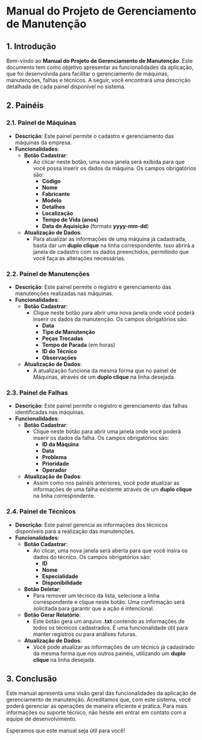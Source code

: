 # Manual do Projeto de Gerenciamento de Manutenção

## 1. Introdução
Bem-vindo ao **Manual do Projeto de Gerenciamento de Manutenção**. Este documento tem como objetivo apresentar as funcionalidades da aplicação, que foi desenvolvida para facilitar o gerenciamento de máquinas, manutenções, falhas e técnicos. A seguir, você encontrará uma descrição detalhada de cada painel disponível no sistema.

## 2. Painéis

### 2.1. Painel de Máquinas
- **Descrição**: Este painel permite o cadastro e gerenciamento das máquinas da empresa.
- **Funcionalidades**:
  - **Botão Cadastrar**: 
    - Ao clicar neste botão, uma nova janela será exibida para que você possa inserir os dados da máquina. Os campos obrigatórios são:
      - **Código**
      - **Nome**
      - **Fabricante**
      - **Modelo**
      - **Detalhes**
      - **Localização**
      - **Tempo de Vida (anos)**
      - **Data de Aquisição** (formato **yyyy-mm-dd**)
  - **Atualização de Dados**: 
    - Para atualizar as informações de uma máquina já cadastrada, basta dar um **duplo clique** na linha correspondente. Isso abrirá a janela de cadastro com os dados preenchidos, permitindo que você faça as alterações necessárias.

### 2.2. Painel de Manutenções
- **Descrição**: Este painel permite o registro e gerenciamento das manutenções realizadas nas máquinas.
- **Funcionalidades**:
  - **Botão Cadastrar**: 
    - Clique neste botão para abrir uma nova janela onde você poderá inserir os dados da manutenção. Os campos obrigatórios são:
      - **Data**
      - **Tipo de Manutenção**
      - **Peças Trocadas**
      - **Tempo de Parada** (em horas)
      - **ID do Técnico**
      - **Observações**
  - **Atualização de Dados**: 
    - A atualização funciona da mesma forma que no painel de Máquinas, através de um **duplo clique** na linha desejada.

### 2.3. Painel de Falhas
- **Descrição**: Este painel permite o registro e gerenciamento das falhas identificadas nas máquinas.
- **Funcionalidades**:
  - **Botão Cadastrar**: 
    - Clique neste botão para abrir uma janela onde você poderá inserir os dados da falha. Os campos obrigatórios são:
      - **ID da Máquina**
      - **Data**
      - **Problema**
      - **Prioridade**
      - **Operador**
  - **Atualização de Dados**: 
    - Assim como nos painéis anteriores, você pode atualizar as informações de uma falha existente através de um **duplo clique** na linha correspondente.

### 2.4. Painel de Técnicos
- **Descrição**: Este painel gerencia as informações dos técnicos disponíveis para a realização das manutenções.
- **Funcionalidades**:
  - **Botão Cadastrar**: 
    - Ao clicar, uma nova janela será aberta para que você insira os dados do técnico. Os campos obrigatórios são:
      - **ID**
      - **Nome**
      - **Especialidade**
      - **Disponibilidade**
  - **Botão Deletar**: 
    - Para remover um técnico da lista, selecione a linha correspondente e clique neste botão. Uma confirmação será solicitada para garantir que a ação é intencional.
  - **Botão Gerar Relatório**: 
    - Este botão gera um arquivo **.txt** contendo as informações de todos os técnicos cadastrados. É uma funcionalidade útil para manter registros ou para análises futuras.
  - **Atualização de Dados**: 
    - Você pode atualizar as informações de um técnico já cadastrado da mesma forma que nos outros painéis, utilizando um **duplo clique** na linha desejada.

## 3. Conclusão
Este manual apresenta uma visão geral das funcionalidades da aplicação de gerenciamento de manutenção. Acreditamos que, com este sistema, você poderá gerenciar as operações de maneira eficiente e prática. Para mais informações ou suporte técnico, não hesite em entrar em contato com a equipe de desenvolvimento. 

Esperamos que este manual seja útil para você!
